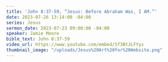 ```yaml
---
title: 'John 8:37-59, “Jesus: Before Abraham Was, I AM.”'
date: 2023-07-26 13:14:00 -04:00
series: Jesus
sermon_date: 2023-07-23 09:00:00 -04:00
speaker: Jamie Moore
bible_text: John 8:37-59
video_url: https://www.youtube.com/embed/Sf3BtJLFYys
thumbnail_image: "/uploads/Jesus%20Art%20for%20Website.png"
---
```


